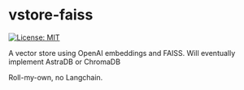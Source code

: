 # vstore-faiss
 [![License: MIT](https://img.shields.io/badge/License-MIT-yellow.svg)](https://opensource.org/licenses/MIT)

A vector store using OpenAI embeddings and FAISS.
Will eventually implement AstraDB or ChromaDB

Roll-my-own, no Langchain.